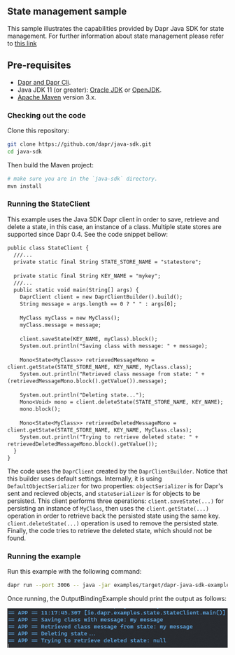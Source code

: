 ## State management sample

This sample illustrates the capabilities provided by Dapr Java SDK for state management. For further information about state management please refer to [this link](https://github.com/dapr/docs/blob/master/concepts/state-management/state-management.md)

## Pre-requisites

* [Dapr and Dapr Cli](https://github.com/dapr/docs/blob/master/getting-started/environment-setup.md#environment-setup).
* Java JDK 11 (or greater): [Oracle JDK](https://www.oracle.com/technetwork/java/javase/downloads/index.html#JDK11) or [OpenJDK](https://jdk.java.net/13/).
* [Apache Maven](https://maven.apache.org/install.html) version 3.x.

### Checking out the code

Clone this repository:

```sh
git clone https://github.com/dapr/java-sdk.git
cd java-sdk
```

Then build the Maven project:

```sh
# make sure you are in the `java-sdk` directory.
mvn install
```

### Running the StateClient
This example uses the Java SDK Dapr client in order to save, retrieve and delete a state, in this case, an instance of a class. Multiple state stores are supported since Dapr 0.4. See the code snippet bellow: 

```
public class StateClient {
  ///...
  private static final String STATE_STORE_NAME = "statestore";

  private static final String KEY_NAME = "mykey";
  ///...
  public static void main(String[] args) {
    DaprClient client = new DaprClientBuilder().build();
    String message = args.length == 0 ? " " : args[0];

    MyClass myClass = new MyClass();
    myClass.message = message;

    client.saveState(KEY_NAME, myClass).block();
    System.out.println("Saving class with message: " + message);

    Mono<State<MyClass>> retrievedMessageMono = client.getState(STATE_STORE_NAME, KEY_NAME, MyClass.class);
    System.out.println("Retrieved class message from state: " + (retrievedMessageMono.block().getValue()).message);

    System.out.println("Deleting state...");
    Mono<Void> mono = client.deleteState(STATE_STORE_NAME, KEY_NAME);
    mono.block();

    Mono<State<MyClass>> retrievedDeletedMessageMono = client.getState(STATE_STORE_NAME, KEY_NAME, MyClass.class);
    System.out.println("Trying to retrieve deleted state: " + retrievedDeletedMessageMono.block().getValue());
  }
}
```
The code uses the `DaprClient` created by the `DaprClientBuilder`. Notice that this builder uses default settings. Internally, it is using `DefaultObjectSerializer` for two properties: `objectSerializer` is for Dapr's sent and recieved objects, and `stateSerializer` is for objects to be persisted. This client performs three operations: `client.saveState(...)` for persisting an instance of `MyClass`, then uses the `client.getState(...)` operation in order to retrieve back the persisted state using the same key. `client.deleteState(...)` operation is used to remove the persisted state. Finally, the code tries to retrieve the deleted state, which should not be found.

### Running the example

Run this example with the following command:
```sh
dapr run --port 3006 -- java -jar examples/target/dapr-java-sdk-examples-exec.jar io.dapr.examples.state.StateClient 'my message'
```
Once running, the OutputBindingExample should print the output as follows:

![stateouput](../../../../../resources/img/state.png)
